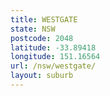 ```yaml
---
title: WESTGATE
state: NSW
postcode: 2048
latitude: -33.89418
longitude: 151.16564
url: /nsw/westgate/
layout: suburb
---
```

